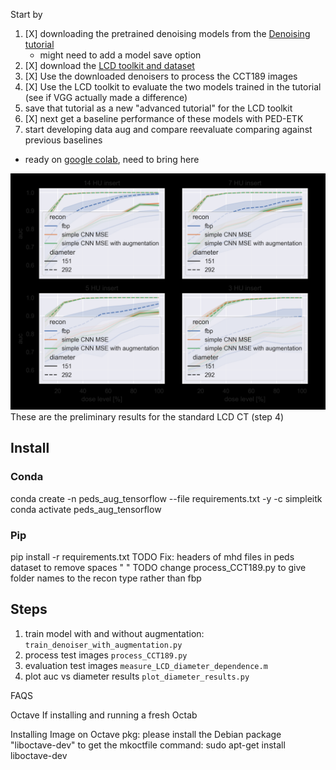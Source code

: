 Start by

1. [X] downloading the pretrained denoising models from the [Denoising tutorial](https://colab.research.google.com/drive/1N8V56eHEx3uIWIahBvRGAorszAziyAs7#scrollTo=FxrP4SiMdmUT)
    - might need to add a model save option
2. [X] download the [LCD toolkit and dataset](https://github.com/DIDSR/LCD_CT)
3. [X] Use the downloaded denoisers to process the CCT189 images
4. [X] Use the LCD toolkit to evaluate the two models trained in the tutorial (see if VGG actually made a difference)
5. save that tutorial as a new "advanced tutorial" for the LCD toolkit
6. [X] next get a baseline performance of these models with PED-ETK
7. start developing data aug and compare reevaluate comparing against previous baselines
 - ready on [google colab](https://colab.research.google.com/drive/1aYFFunBcIK2D98qPEmMVqO98uVWepziW#scrollTo=Zt9LBQdAHfYy), need to bring here

![Alt text](LCD_results.png)
These are the preliminary results for the standard LCD CT (step 4)

## Install 

### Conda
conda create -n peds_aug_tensorflow --file requirements.txt -y -c simpleitk
conda activate peds_aug_tensorflow

### Pip
pip install -r requirements.txt
TODO Fix: headers of mhd files in peds dataset to remove spaces "    "
TODO change process_CCT189.py to give folder names to the recon type rather than fbp

## Steps

1. train model with and without augmentation: `train_denoiser_with_augmentation.py`
2. process test images `process_CCT189.py`
3. evaluation test images `measure_LCD_diameter_dependence.m`
4. plot auc vs diameter results `plot_diameter_results.py`

FAQS

Octave
If installing and running a fresh Octab


Installing Image on Octave
pkg: please install the Debian package "liboctave-dev" to get the mkoctfile command:
sudo apt-get install liboctave-dev